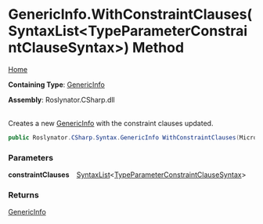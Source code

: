 # GenericInfo\.WithConstraintClauses\(SyntaxList\<TypeParameterConstraintClauseSyntax>\) Method

[Home](../../../../../README.md)

**Containing Type**: [GenericInfo](../README.md)

**Assembly**: Roslynator\.CSharp\.dll

\
Creates a new [GenericInfo](../README.md) with the constraint clauses updated\.

```csharp
public Roslynator.CSharp.Syntax.GenericInfo WithConstraintClauses(Microsoft.CodeAnalysis.SyntaxList<Microsoft.CodeAnalysis.CSharp.Syntax.TypeParameterConstraintClauseSyntax> constraintClauses)
```

### Parameters

**constraintClauses** &ensp; [SyntaxList](https://docs.microsoft.com/en-us/dotnet/api/microsoft.codeanalysis.syntaxlist-1)\<[TypeParameterConstraintClauseSyntax](https://docs.microsoft.com/en-us/dotnet/api/microsoft.codeanalysis.csharp.syntax.typeparameterconstraintclausesyntax)>

### Returns

[GenericInfo](../README.md)

